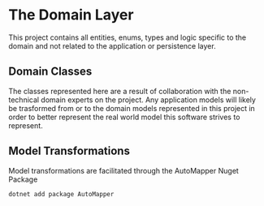 ﻿# The Domain Layer

This project contains all entities, enums, types and logic specific to the domain and not related to the application or persistence layer.

## Domain Classes

The classes represented here are a result of collaboration with the non-technical domain experts on the project. Any application models will likely be trasformed from or to the domain models represented in this project in order to better represent the real world model this software strives to represent.

## Model Transformations

Model transformations are facilitated through the AutoMapper Nuget Package

    dotnet add package AutoMapper